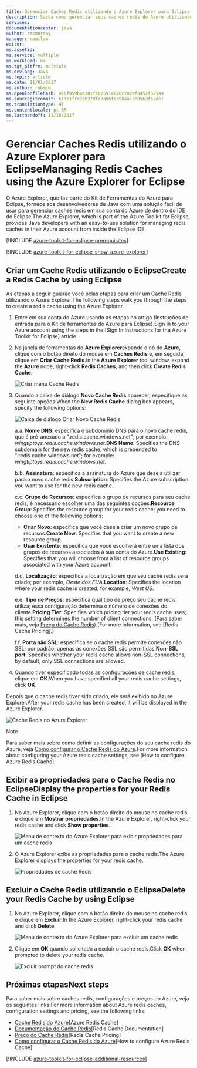 ```yaml
---
title: Gerenciar Caches Redis utilizando o Azure Explorer para Eclipse
description: Saiba como gerenciar seus caches redis do Azure utilizando o Azure Explorer para Eclipse.
services: 
documentationcenter: java
author: rmcmurray
manager: routlaw
editor: 
ms.assetid: 
ms.service: multiple
ms.workload: na
ms.tgt_pltfrm: multiple
ms.devlang: Java
ms.topic: article
ms.date: 11/01/2017
ms.author: robmcm
ms.openlocfilehash: 010f959b4a381fc625914620c282ef0452f525a9
ms.sourcegitcommit: 613c1ffd2e0279fc7a96fca98aa1809563f52ee1
ms.translationtype: HT
ms.contentlocale: pt-BR
ms.lasthandoff: 11/18/2017
---
```

# <a name="managing-redis-caches-using-the-azure-explorer-for-eclipse"></a><span data-ttu-id="c556c-103">Gerenciar Caches Redis utilizando o Azure Explorer para Eclipse</span><span class="sxs-lookup"><span data-stu-id="c556c-103">Managing Redis Caches using the Azure Explorer for Eclipse</span></span>

<span data-ttu-id="c556c-104">O Azure Explorer, que faz parte do Kit de Ferramentas do Azure para Eclipse, fornece aos desenvolvedores de Java com uma solução fácil de usar para gerenciar caches redis em sua conta do Azure de dentro do IDE do Eclipse.</span><span class="sxs-lookup"><span data-stu-id="c556c-104">The Azure Explorer, which is part of the Azure Toolkit for Eclipse, provides Java developers with an easy-to-use solution for managing redis caches in their Azure account from inside the Eclipse IDE.</span></span>

[!INCLUDE [azure-toolkit-for-eclipse-prerequisites](../includes/azure-toolkit-for-eclipse-prerequisites.md)]

[!INCLUDE [azure-toolkit-for-eclipse-show-azure-explorer](../includes/azure-toolkit-for-eclipse-show-azure-explorer.md)]

## <a name="create-a-redis-cache-by-using-eclipse"></a><span data-ttu-id="c556c-105">Criar um Cache Redis utilizando o Eclipse</span><span class="sxs-lookup"><span data-stu-id="c556c-105">Create a Redis Cache by using Eclipse</span></span>

<span data-ttu-id="c556c-106">As etapas a seguir guiarão você pelas etapas para criar um Cache Redis utilizando o Azure Explorer.</span><span class="sxs-lookup"><span data-stu-id="c556c-106">The following steps walk you through the steps to create a redis cache using the Azure Explorer.</span></span>

1. <span data-ttu-id="c556c-107">Entre em sua conta do Azure usando as etapas no artigo (Instruções de entrada para o Kit de ferramentas do Azure para Eclipse).</span><span class="sxs-lookup"><span data-stu-id="c556c-107">Sign in to your Azure account using the steps in the [Sign In Instructions for the Azure Toolkit for Eclipse] article.</span></span>

1. <span data-ttu-id="c556c-108">Na janela de ferramentas do **Azure Explorer**expanda o nó do **Azure**, clique com o botão direito do mouse em **Caches Redis** e, em seguida, clique em **Criar Cache Redis**.</span><span class="sxs-lookup"><span data-stu-id="c556c-108">In the **Azure Explorer** tool window, expand the **Azure** node, right-click **Redis Caches**, and then click **Create Redis Cache**.</span></span>

   ![Criar menu Cache Redis][CR01]

1. <span data-ttu-id="c556c-110">Quando a caixa de diálogo **Novo Cache Redis** aparecer, especifique as seguinte opções:</span><span class="sxs-lookup"><span data-stu-id="c556c-110">When the **New Redis Cache** dialog box appears, specify the following options:</span></span>

   ![Caixa de diálogo Criar Novo Cache Redis][CR02]

   <span data-ttu-id="c556c-112">a.</span><span class="sxs-lookup"><span data-stu-id="c556c-112">a.</span></span> <span data-ttu-id="c556c-113">**Nome DNS**: especifica o subdomínio DNS para o novo cache redis, que é pré-anexado a ".redis.cache.windows.net"; por exemplo: *wingtiptoys.redis.cache.windows.net*.</span><span class="sxs-lookup"><span data-stu-id="c556c-113">**DNS Name**: Specifies the DNS subdomain for the new redis cache, which is prepended to ".redis.cache.windows.net"; for example: *wingtiptoys.redis.cache.windows.net*.</span></span>

   <span data-ttu-id="c556c-114">b.</span><span class="sxs-lookup"><span data-stu-id="c556c-114">b.</span></span> <span data-ttu-id="c556c-115">**Assinatura**: especifica a assinatura do Azure que deseja utilizar para o novo cache redis.</span><span class="sxs-lookup"><span data-stu-id="c556c-115">**Subscription**: Specifies the Azure subscription you want to use for the new redis cache.</span></span>

   <span data-ttu-id="c556c-116">c.</span><span class="sxs-lookup"><span data-stu-id="c556c-116">c.</span></span> <span data-ttu-id="c556c-117">**Grupo de Recursos**: especifica o grupo de recursos para seu cache redis; é necessário escolher uma das seguintes opções:</span><span class="sxs-lookup"><span data-stu-id="c556c-117">**Resource Group**: Specifies the resource group for your redis cache; you need to choose one of the following options:</span></span>
      * <span data-ttu-id="c556c-118">**Criar Novo**: especifica que você deseja criar um novo grupo de recursos.</span><span class="sxs-lookup"><span data-stu-id="c556c-118">**Create New**: Specifies that you want to create a new resource group.</span></span>
      * <span data-ttu-id="c556c-119">**Usar Existente**: especifica que você escolherá entre uma lista dos grupos de recursos associados à sua conta do Azure.</span><span class="sxs-lookup"><span data-stu-id="c556c-119">**Use Existing**: Specifies that you will choose from a list of resource groups associated with your Azure account.</span></span>

   <span data-ttu-id="c556c-120">d.</span><span class="sxs-lookup"><span data-stu-id="c556c-120">d.</span></span> <span data-ttu-id="c556c-121">**Localização**: especifica a localização em que seu cache redis será criado; por exemplo, *Oeste dos EUA*.</span><span class="sxs-lookup"><span data-stu-id="c556c-121">**Location**: Specifies the location where your redis cache is created; for example, *West US*.</span></span>

   <span data-ttu-id="c556c-122">e.</span><span class="sxs-lookup"><span data-stu-id="c556c-122">e.</span></span> <span data-ttu-id="c556c-123">**Tipo de Preços**: especifica qual tipo de preço seu cache redis utiliza; essa configuração determina o número de conexões do cliente.</span><span class="sxs-lookup"><span data-stu-id="c556c-123">**Pricing Tier**: Specifies which pricing tier your redis cache uses; this setting determines the number of client connections.</span></span> <span data-ttu-id="c556c-124">(Para saber mais, veja [Preço do Cache Redis]).</span><span class="sxs-lookup"><span data-stu-id="c556c-124">(For more information, see [Redis Cache Pricing].)</span></span>

   <span data-ttu-id="c556c-125">f.</span><span class="sxs-lookup"><span data-stu-id="c556c-125">f.</span></span> <span data-ttu-id="c556c-126">**Porta não SSL**: especifica se o cache redis permite conexões não SSL; por padrão, apenas as conexões SSL são permitidas.</span><span class="sxs-lookup"><span data-stu-id="c556c-126">**Non-SSL port**: Specifies whether your redis cache allows non-SSL connections; by default, only SSL connections are allowed.</span></span>

1. <span data-ttu-id="c556c-127">Quando tiver especificado todas as configurações de cache redis, clique em **OK**.</span><span class="sxs-lookup"><span data-stu-id="c556c-127">When you have specified all your redis cache settings, click **OK**.</span></span>

<span data-ttu-id="c556c-128">Depois que o cache redis tiver sido criado, ele será exibido no Azure Explorer.</span><span class="sxs-lookup"><span data-stu-id="c556c-128">After your redis cache has been created, it will be displayed in the Azure Explorer.</span></span>

   ![Cache Redis no Azure Explorer][CR03]

> [!NOTE]
>
> <span data-ttu-id="c556c-130">Para saber mais sobre como definir as configurações do seu cache redis do Azure, veja [Como configurar o Cache Redis do Azure].</span><span class="sxs-lookup"><span data-stu-id="c556c-130">For more information about configuring your Azure redis cache settings, see [How to configure Azure Redis Cache].</span></span>
>

## <a name="display-the-properties-for-your-redis-cache-in-eclipse"></a><span data-ttu-id="c556c-131">Exibir as propriedades para o Cache Redis no Eclipse</span><span class="sxs-lookup"><span data-stu-id="c556c-131">Display the properties for your Redis Cache in Eclipse</span></span>

1. <span data-ttu-id="c556c-132">No Azure Explorer, clique com o botão direito do mouse no cache redis e clique em **Mostrar propriedades**.</span><span class="sxs-lookup"><span data-stu-id="c556c-132">In the Azure Explorer, right-click your redis cache and click **Show properties**.</span></span>

   ![Menu de contexto do Azure Explorer para exibir propriedades para um cache redis][SP01]

1. <span data-ttu-id="c556c-134">O Azure Explorer exibe as propriedades para o cache redis.</span><span class="sxs-lookup"><span data-stu-id="c556c-134">The Azure Explorer displays the properties for your redis cache.</span></span>

   ![Propriedades de cache Redis][SP02]

## <a name="delete-your-redis-cache-by-using-eclipse"></a><span data-ttu-id="c556c-136">Excluir o Cache Redis utilizando o Eclipse</span><span class="sxs-lookup"><span data-stu-id="c556c-136">Delete your Redis Cache by using Eclipse</span></span>

1. <span data-ttu-id="c556c-137">No Azure Explorer, clique com o botão direito do mouse no cache redis e clique em **Excluir**.</span><span class="sxs-lookup"><span data-stu-id="c556c-137">In the Azure Explorer, right-click your redis cache and click **Delete**.</span></span>

   ![Menu de contexto do Azure Explorer para excluir um cache redis][DE01]

1. <span data-ttu-id="c556c-139">Clique em **OK** quando solicitado a excluir o cache redis.</span><span class="sxs-lookup"><span data-stu-id="c556c-139">Click **OK** when prompted to delete your redis cache.</span></span>

   ![Excluir prompt do cache redis][DE02]

## <a name="next-steps"></a><span data-ttu-id="c556c-141">Próximas etapas</span><span class="sxs-lookup"><span data-stu-id="c556c-141">Next steps</span></span>

<span data-ttu-id="c556c-142">Para saber mais sobre caches redis, configurações e preços do Azure, veja os seguintes links:</span><span class="sxs-lookup"><span data-stu-id="c556c-142">For more information about Azure redis caches, configuration settings and pricing, see the following links:</span></span>

* <span data-ttu-id="c556c-143">[Cache Redis do Azure]</span><span class="sxs-lookup"><span data-stu-id="c556c-143">[Azure Redis Cache]</span></span>
* <span data-ttu-id="c556c-144">[Documentação do Cache Redis]</span><span class="sxs-lookup"><span data-stu-id="c556c-144">[Redis Cache Documentation]</span></span>
* <span data-ttu-id="c556c-145">[Preço do Cache Redis]</span><span class="sxs-lookup"><span data-stu-id="c556c-145">[Redis Cache Pricing]</span></span>
* <span data-ttu-id="c556c-146">[Como configurar o Cache Redis do Azure]</span><span class="sxs-lookup"><span data-stu-id="c556c-146">[How to configure Azure Redis Cache]</span></span>

[!INCLUDE [azure-toolkit-for-eclipse-additional-resources](../includes/azure-toolkit-for-eclipse-additional-resources.md)]

<!-- URL List -->

[Preço do Cache Redis]: https://azure.microsoft.com/pricing/details/cache/
[Cache Redis do Azure]: https://azure.microsoft.com/services/cache/
[Documentação do Cache Redis]: /azure/redis-cache/
[Como configurar o Cache Redis do Azure]: /azure/redis-cache/cache-configure

<!-- IMG List -->

[CR01]: media/azure-toolkit-for-eclipse-managing-redis-caches-using-azure-explorer/CR01.png
[CR02]: media/azure-toolkit-for-eclipse-managing-redis-caches-using-azure-explorer/CR02.png
[CR03]: media/azure-toolkit-for-eclipse-managing-redis-caches-using-azure-explorer/CR03.png

[SP01]: media/azure-toolkit-for-eclipse-managing-redis-caches-using-azure-explorer/SP01.png
[SP02]: media/azure-toolkit-for-eclipse-managing-redis-caches-using-azure-explorer/SP02.png

[DE01]: media/azure-toolkit-for-eclipse-managing-redis-caches-using-azure-explorer/DE01.png
[DE02]: media/azure-toolkit-for-eclipse-managing-redis-caches-using-azure-explorer/DE02.png
